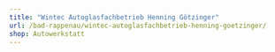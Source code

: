 ```yaml
---
title: "Wintec Autoglasfachbetrieb Henning Götzinger"
url: /bad-rappenau/wintec-autoglasfachbetrieb-henning-goetzinger/
shop: Autowerkstatt
---
```


